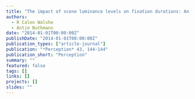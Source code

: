 ```yaml
---
title: "The impact of scene luminance levels on fixation durations: An examination based on simulations using the CRISP model"
authors:
  - R Calen Walshe
  - Antje Nuthmann
date: "2014-01-01T00:00:00Z"
publishDate: "2014-01-01T00:00:00Z"
publication_types: ["article-journal"]
publication: "*Perception* 43, 144-144"
publication_short: "Perception"
summary: ""
featured: false
tags: []
links: []
projects: []
slides: ""
---
```

